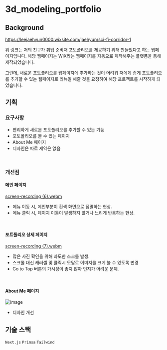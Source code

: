 # 3d_modeling_portfolio

## Background
https://leejaehyun0000.wixsite.com/jaehyun/sci-fi-corridor-1

위 링크는 저의 친구가 취업 준비때 포토폴리오를 제공하기 위해 만들었다고 하는 웹페이지입니다. 해당 웹페이지는 WiX라는 웹페이지를 자동으로 제작해주는 플랫폼을 통해 제작되었습니다. 

그런데, 새로운 포토폴리오를 웹페이지에 추가하는 것이 어려워 저에게 쉽게 포토폴리오를 추가할 수 있는 웹페이지로 리뉴얼 해줄 것을 요청하여 해당 프로젝트를 시작하게 되었습니다.

## 기획

### 요구사항
- 편리하게 새로운 포토폴리오를 추가할 수 있는 기능
- 포토폴리오를 볼 수 있는 페이지
- About Me 페이지
- 디자인은 따로 제약은 없음

<br>

### 개선점

#### 메인 페이지
[screen-recording (6).webm](https://github.com/seoJunPyo/3d_modeling_portfolio/assets/114892495/0b7dcd32-b77d-4aa0-908d-9cdf6010f960)

- 메뉴 이동 시, 메인부분이 흰색 화면으로 점멸하는 현상.
- 메뉴 클릭 시, 페이지 이동이 발생하지 않거나 느리게 반응하는 현상.

<br>

#### 포트폴리오 상세 페이지
[screen-recording (7).webm](https://github.com/seoJunPyo/3d_modeling_portfolio/assets/114892495/0e38121c-cad6-4031-af21-757ca15840dd)
- 많은 사진 확인을 위해 과도한 스크롤 발생.
- 스크롤 대신 캐러셀 및 클릭시 모달로 이미지를 크게 볼 수 있도록 변경
- Go to Top 버튼의 가시성이 좋지 않아 인지가 어려운 문제.

<br>

#### About Me 페이지
![image](https://github.com/seoJunPyo/3d_modeling_portfolio/assets/114892495/0f7216ba-e238-45b5-bb05-821a9a548a06)
- 디자인 개선

## 기술 스택
`Next.js` `Primsa` `Tailwind`
